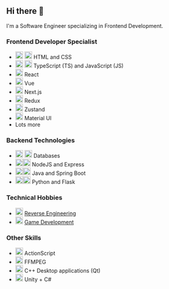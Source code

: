 ## Hi there 👋

I'm a Software Engineer specializing in Frontend Development.

### Frontend Developer Specialist
- <img src="https://skillicons.dev/icons?i=html" width="20" height="20" alt="HTML"/> <img src="https://skillicons.dev/icons?i=css" width="20" height="20" alt="CSS"/> HTML and CSS
- <img src="https://skillicons.dev/icons?i=ts" width="20" height="20" alt="TypeScript"/> <img src="https://skillicons.dev/icons?i=js" width="20" height="20" alt="Javacript"/> TypeScript (TS) and JavaScript (JS)
- <img src="https://skillicons.dev/icons?i=react" width="20" height="20" alt="React"/> React
- <img src="https://skillicons.dev/icons?i=vue" width="20" height="20" alt="Vue"/> Vue
- <img src="https://skillicons.dev/icons?i=nextjs" width="20" height="20" alt="Next.js"/> Next.js
- <img src="https://skillicons.dev/icons?i=redux" width="20" height="20" alt="Redux"/> Redux
- <img src="https://user-images.githubusercontent.com/958486/218346783-72be5ae3-b953-4dd7-b239-788a882fdad6.svg" width="20" height="20" alt="Zustand"/> Zustand
- <img src="https://skillicons.dev/icons?i=mui" width="20" height="20" alt="Mui"/> Material UI
- Lots more

### Backend Technologies
- <img src="https://skillicons.dev/icons?i=mysql" width="20" height="20" alt="MySQL"/> <img src="https://skillicons.dev/icons?i=mongodb" width="20" height="20" alt="MongoDB"/> Databases
- <img src="https://skillicons.dev/icons?i=nodejs" width="20" height="20" alt="NodeJS"/><img src="https://skillicons.dev/icons?i=express" width="20" height="20" alt="Express"/> NodeJS and Express
- <img src="https://skillicons.dev/icons?i=java" width="20" height="20" alt="Java"/><img src="https://skillicons.dev/icons?i=spring" width="20" height="20" alt="Spring Boot"/> Java and Spring Boot
- <img src="https://skillicons.dev/icons?i=python" width="20" height="20" alt="Python"/><img src="https://skillicons.dev/icons?i=flask" width="20" height="20" alt="Flask"/> Python and Flask

### Technical Hobbies
- <img src="https://github.com/Ebubekir-Tas/Ebubekir-Tas/assets/65694925/e8761501-b334-44a9-a6e0-cc653bc6744d" width="20" height="20" alt="RE"/> [Reverse Engineering](https://github.com/Ebubekir-Tas/Flash-Modding-Guide)
- <img src="https://github.com/Ebubekir-Tas/Ebubekir-Tas/assets/65694925/1d2f30dd-3dba-4acb-b377-60a02d792cbf" width="20" height="20" alt="Game"/> [Game Development](https://github.com/Ebubekir-Tas/stick-arena-reborn-v2)

### Other Skills
- <img src="https://github.com/Ebubekir-Tas/Ebubekir-Tas/assets/65694925/e0920ef5-7d8e-4209-a077-1ca9accabb55" width="20" height="20" alt="ActionScript"/> ActionScript
- <img src="https://github.com/Ebubekir-Tas/Ebubekir-Tas/assets/65694925/f7ca03c1-b5ff-47db-962a-e7f523bab1ec" width="20" height="20" alt="FFMPEG"/> FFMPEG
- <img src="https://github.com/Ebubekir-Tas/Ebubekir-Tas/assets/65694925/49ecaaa3-fa05-4823-bdf4-27462d20b6f0" width="20" height="20" alt="C++"/> C++ Desktop applications (Qt)
- <img src="https://github.com/Ebubekir-Tas/Ebubekir-Tas/assets/65694925/f65935de-fa2b-4f7e-a977-96674f991fbd" width="20" height="20" alt="C#"/> Unity + C#
